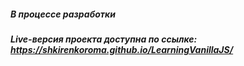##### В процессе разработки
##### Live-версия проекта доступна по ссылке: https://shkirenkoroma.github.io/LearningVanillaJS/
 

